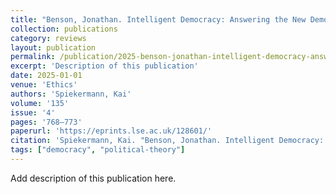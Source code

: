 ```yaml
---
title: "Benson, Jonathan. Intelligent Democracy: Answering the New Democratic Scepticism. Oxford: Oxford University Press, 2024. Pp. 272. $90.00 (cloth)."
collection: publications
category: reviews
layout: publication
permalink: /publication/2025-benson-jonathan-intelligent-democracy-answering-th
excerpt: 'Description of this publication'
date: 2025-01-01
venue: 'Ethics'
authors: 'Spiekermann, Kai'
volume: '135'
issue: '4'
pages: '768–773'
paperurl: 'https://eprints.lse.ac.uk/128601/'
citation: 'Spiekermann, Kai. "Benson, Jonathan. Intelligent Democracy: Answering the New Democratic Scepticism. Oxford: Oxford University Press, 2024. Pp. 272. $90.00 (cloth).." <em>Ethics</em> 135, no. 4 (2025): 768–773.'
tags: ["democracy", "political-theory"]
---
```


Add description of this publication here.